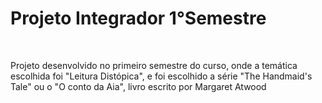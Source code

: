 <h1>Projeto Integrador 1°Semestre</h1><br>
<p>Projeto desenvolvido no primeiro semestre do curso, onde a temática escolhida foi "Leitura Distópica", e foi escolhido a série "The Handmaid's Tale" ou o "O conto da Aia", livro escrito por  Margaret Atwood</p>
